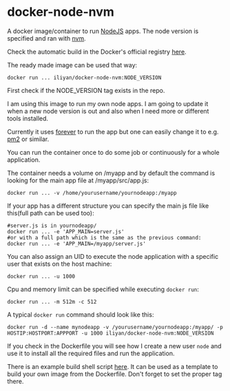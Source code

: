 # docker-node-nvm
A docker image/container to run [NodeJS](https://nodejs.org/ "NodeJS") apps. 
The node version is specified and ran with [nvm](https://github.com/creationix/nvm "NVM").

Check the automatic build in the Docker's official registry 
[here](https://registry.hub.docker.com/u/iliyan/docker-node-nvm/ "docker-node-nvm").

The ready made image can be used that way:

    docker run ... iliyan/docker-node-nvm:NODE_VERSION
    
First check if the NODE_VERSION tag exists in the repo.

I am using this image to run my own node apps. I am going to update it when a new node version is out and also
when I need more or different tools installed.

Currently it uses [forever](https://github.com/foreverjs/forever "Forever") to run the app but one 
can easily change it to e.g. [pm2](https://github.com/Unitech/pm2 "pm2") or similar.

You can run the container once to do some job or continuously for a whole application.

The container needs a volume on /myapp and by default the command is looking for the main app file at /myapp/src/app.js:

    docker run ... -v /home/yourusername/yournodeapp:/myapp

If your app has a different structure you can specify the main js file like this(full path can be used too):

    #server.js is in yournodeapp/
    docker run ... -e 'APP_MAIN=server.js'
    #or with a full path which is the same as the previous command:
    docker run ... -e 'APP_MAIN=/myapp/server.js'
    
You can also assign an UID to execute the node application with a specific user that exists on the host machine:

    docker run ... -u 1000

Cpu and memory limit can be specified while executing `docker run`:

    docker run ... -m 512m -c 512

A typical `docker run` command should look like this:

    docker run -d --name mynodeapp -v /yourusername/yournodeapp:/myapp/ -p HOSTIP:HOSTPORT:APPPORT -u 1000 iliyan/docker-node-nvm:NODE_VERSION

If you check in the Dockerfile you will see how I create a new user `node` and use it to install all the required files 
and run the application.

There is an example build shell script [here](build-image.sh "build-image.sh"). 
It can be used as a template to build your own image from the Dockerfile.
Don't forget to set the proper tag there.

